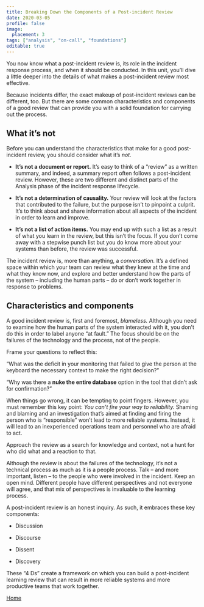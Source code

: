```yaml
---
title: Breaking Down the Components of a Post-incident Review
date: 2020-03-05
profile: false
image:
  placement: 3
tags: ["analysis", "on-call", "foundations"]
editable: true
---
```


You now know what a post-incident review is, its role in the incident response
process, and when it should be conducted. In this unit, you’ll dive a little
deeper into the details of what makes a post-incident review most effective.

Because incidents differ, the exact makeup of post-incident reviews can be
different, too. But there are some common characteristics and components of a
good review that can provide you with a solid foundation for carrying out the
process.

## What it’s not

Before you can understand the characteristics that make for a good post-incident
review, you should consider what it’s *not.*

-   **It’s not a document or report.** It’s easy to think of a “review” as a
    written summary, and indeed, a summary report often follows a post-incident
    review. However, these are two different and distinct parts of the Analysis
    phase of the incident response lifecycle.

-   **It’s not a determination of causality.** Your review will look at the
    factors that contributed to the failure, but the purpose isn’t to pinpoint a
    culprit. It’s to think about and share information about all aspects of the
    incident in order to learn and improve.

-   **It’s not a list of action items.** You may end up with such a list as a
    result of what you learn in the review, but this isn’t the focus. If you
    don’t come away with a stepwise punch list but you do know more about your
    systems than before, the review was successful.

The incident review is, more than anything, a *conversation.* It’s a defined
space within which your team can review what they knew at the time and what they
know now, and explore and better understand how the parts of the system –
including the human parts – do or don’t work together in response to problems.

## Characteristics and components

A good incident review is, first and foremost, *blameless.* Although you need to
examine how the human parts of the system interacted with it, you don’t do this
in order to label anyone “at fault.” The focus should be on the failures of the
technology and the process, not of the people.

Frame your questions to reflect this:

“What was the deficit in your monitoring that failed to give the person at the
keyboard the necessary context to make the right decision?”

“Why was there a **nuke the entire database** option in the tool that didn’t ask
for confirmation?”

When things go wrong, it can be tempting to point fingers. However, you must
remember this key point: *You can’t fire your way to reliability.* Shaming and
blaming and an investigation that’s aimed at finding and firing the person who
is “responsible” won’t lead to more reliable systems. Instead, it will lead to
an inexperienced operations team and personnel who are afraid to act.

Approach the review as a search for knowledge and context, not a hunt for who
did what and a reaction to that.

Although the review is about the failures of the technology, it’s not a
technical process as much as it is a people process. Talk – and more important,
listen – to the people who were involved in the incident. Keep an open mind.
Different people have different perspectives and not everyone will agree, and
that mix of perspectives is invaluable to the learning process.

A post-incident review is an honest inquiry. As such, it embraces these key
components:

-   Discussion

-   Discourse

-   Dissent

-   Discovery

These “4 Ds” create a framework on which you can build a post-incident learning
review that can result in more reliable systems and more productive teams that
work together.

[Home](/)